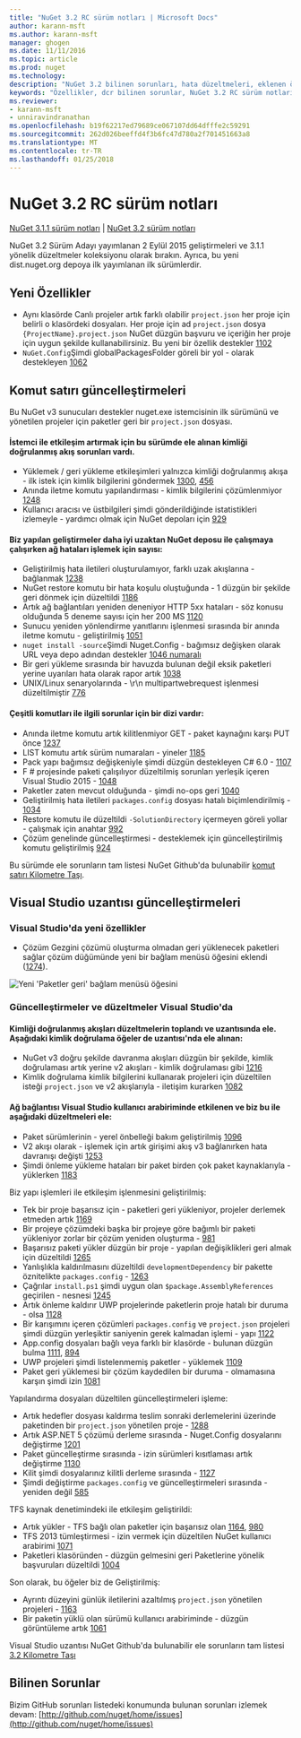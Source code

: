 ```yaml
---
title: "NuGet 3.2 RC sürüm notları | Microsoft Docs"
author: karann-msft
ms.author: karann-msft
manager: ghogen
ms.date: 11/11/2016
ms.topic: article
ms.prod: nuget
ms.technology: 
description: "NuGet 3.2 bilinen sorunları, hata düzeltmeleri, eklenen özellikleri ve dcr dahil olmak üzere RC sürüm notları."
keywords: "Özellikler, dcr bilinen sorunlar, NuGet 3.2 RC sürüm notları, hata düzeltmeleri eklendi"
ms.reviewer:
- karann-msft
- unniravindranathan
ms.openlocfilehash: b19f62217ed79689ce067107dd64dfffe2c59291
ms.sourcegitcommit: 262d026beeffd4f3b6fc47d780a2f701451663a8
ms.translationtype: MT
ms.contentlocale: tr-TR
ms.lasthandoff: 01/25/2018
---
```

# <a name="nuget-32-rc-release-notes"></a>NuGet 3.2 RC sürüm notları

[NuGet 3.1.1 sürüm notları](../release-notes/nuget-3.1.1.md) | [NuGet 3.2 sürüm notları](../release-notes/nuget-3.2.md)

NuGet 3.2 Sürüm Adayı yayımlanan 2 Eylül 2015 geliştirmeleri ve 3.1.1 yönelik düzeltmeler koleksiyonu olarak bırakın.  Ayrıca, bu yeni dist.nuget.org depoya ilk yayımlanan ilk sürümlerdir.

## <a name="new-features"></a>Yeni Özellikler

* Aynı klasörde Canlı projeler artık farklı olabilir `project.json` her proje için belirli o klasördeki dosyaları.  Her proje için ad `project.json` dosya `{ProjectName}.project.json` NuGet düzgün başvuru ve içeriğin her proje için uygun şekilde kullanabilirsiniz.  Bu yeni bir özellik destekler [1102](https://github.com/NuGet/Home/issues/1102)
* `NuGet.Config`Şimdi globalPackagesFolder göreli bir yol - olarak destekleyen [1062](https://github.com/NuGet/Home/issues/1062)

## <a name="command-line-updates"></a>Komut satırı güncelleştirmeleri

Bu NuGet v3 sunucuları destekler nuget.exe istemcisinin ilk sürümünü ve yönetilen projeler için paketler geri bir `project.json` dosyası.

#### <a name="there-were-a-number-of-authenticated-feed-issues-that-were-addressed-in-this-release-to-improve-interactions-with-the-client"></a>İstemci ile etkileşim artırmak için bu sürümde ele alınan kimliği doğrulanmış akış sorunları vardı.

* Yüklemek / geri yükleme etkileşimleri yalnızca kimliği doğrulanmış akışa - ilk istek için kimlik bilgilerini göndermek [1300](https://github.com/NuGet/Home/issues/1300), [456](https://github.com/NuGet/Home/issues/456)
* Anında iletme komutu yapılandırması - kimlik bilgilerini çözümlenmiyor [1248](https://github.com/NuGet/Home/issues/1248)
* Kullanıcı aracısı ve üstbilgileri şimdi gönderildiğinde istatistikleri izlemeyle - yardımcı olmak için NuGet depoları için [929](https://github.com/NuGet/Home/issues/929)

#### <a name="we-made-a-number-of-improvements-to-better-handle-network-failures-while-attempting-to-work-with-a-remote-nuget-repository"></a>Biz yapılan geliştirmeler daha iyi uzaktan NuGet deposu ile çalışmaya çalışırken ağ hataları işlemek için sayısı:

* Geliştirilmiş hata iletileri oluşturulamıyor, farklı uzak akışlarına - bağlanmak [1238](https://github.com/NuGet/Home/issues/1238)
* NuGet restore komutu bir hata koşulu oluştuğunda - 1 düzgün bir şekilde geri dönmek için düzeltildi [1186](https://github.com/NuGet/Home/issues/1186)
* Artık ağ bağlantıları yeniden deneniyor HTTP 5xx hataları - söz konusu olduğunda 5 deneme sayısı için her 200 MS [1120](https://github.com/NuGet/Home/issues/1120)
* Sunucu yeniden yönlendirme yanıtlarını işlenmesi sırasında bir anında iletme komutu - geliştirilmiş [1051](https://github.com/NuGet/Home/issues/1051)
* `nuget install -source`Şimdi Nuget.Config - bağımsız değişken olarak URL veya depo adından destekler [1046 numaralı](https://github.com/NuGet/Home/issues/1046)
* Bir geri yükleme sırasında bir havuzda bulunan değil eksik paketleri yerine uyarıları hata olarak rapor artık [1038](https://github.com/NuGet/Home/issues/1038)
* UNIX/Linux senaryolarında - \r\n multipartwebrequest işlenmesi düzeltilmiştir [776](https://github.com/NuGet/Home/issues/776)

#### <a name="there-are-a-number-of-fixes-to-issues-with-various-commands"></a>Çeşitli komutları ile ilgili sorunlar için bir dizi vardır:

* Anında iletme komutu artık kilitlenmiyor GET - paket kaynağını karşı PUT önce [1237](https://github.com/NuGet/Home/issues/1237)
* LIST komutu artık sürüm numaraları - yineler [1185](https://github.com/NuGet/Home/issues/1185)
* Pack yapı bağımsız değişkeniyle şimdi düzgün destekleyen C# 6.0 - [1107](https://github.com/NuGet/Home/issues/1107)
* F # projesinde paketi çalışılıyor düzeltilmiş sorunları yerleşik içeren Visual Studio 2015 - [1048](https://github.com/NuGet/Home/issues/1048)
* Paketler zaten mevcut olduğunda - şimdi no-ops geri [1040](https://github.com/NuGet/Home/issues/1040)
* Geliştirilmiş hata iletileri `packages.config` dosyası hatalı biçimlendirilmiş - [1034](https://github.com/NuGet/Home/issues/1034)
* Restore komutu ile düzeltildi `-SolutionDirectory` içermeyen göreli yollar - çalışmak için anahtar [992](https://github.com/NuGet/Home/issues/992)
* Çözüm genelinde güncelleştirmesi - desteklemek için güncelleştirilmiş komutu geliştirilmiş [924](https://github.com/NuGet/Home/issues/924)

Bu sürümde ele sorunların tam listesi NuGet Github'da bulunabilir [komut satırı Kilometre Taşı](https://github.com/nuget/home/issues?utf8=%E2%9C%93&q=is%3Aissue+milestone%3A3.2.0-commandline+is%3Aclosed+-label%3AClosedAs%3ADuplicate).

## <a name="visual-studio-extension-updates"></a>Visual Studio uzantısı güncelleştirmeleri

### <a name="new-features-in-visual-studio"></a>Visual Studio'da yeni özellikler

* Çözüm Gezgini çözümü oluşturma olmadan geri yüklenecek paketleri sağlar çözüm düğümünde yeni bir bağlam menüsü öğesini eklendi ([1274](https://github.com/NuGet/Home/issues/1274)).

![Yeni 'Paketler geri' bağlam menüsü öğesini](./media/NuGet-3.2/newContextMenu.png)

### <a name="updates-and-fixes-in-visual-studio"></a>Güncelleştirmeler ve düzeltmeler Visual Studio'da

#### <a name="the-fixes-for-authenticated-feeds-were-rolled-up-and-addressed-in-the-extension-as-well--the-following-authentication-items-were-also-addressed-in-the-extension"></a>Kimliği doğrulanmış akışları düzeltmelerin toplandı ve uzantısında ele.  Aşağıdaki kimlik doğrulama öğeler de uzantısı'nda ele alınan:

* NuGet v3 doğru şekilde davranma akışları düzgün bir şekilde, kimlik doğrulaması artık yerine v2 akışları - kimlik doğrulaması gibi [1216](https://github.com/NuGet/Home/issues/1216)
* Kimlik doğrulama kimlik bilgilerini kullanarak projeleri için düzeltilen isteği `project.json` ve v2 akışlarıyla - iletişim kurarken [1082](https://github.com/NuGet/Home/issues/1082)

#### <a name="network-connectivity-had-affected-the-user-interface-in-visual-studio-and-we-addressed-this-with-the-following-fixes"></a>Ağ bağlantısı Visual Studio kullanıcı arabiriminde etkilenen ve biz bu ile aşağıdaki düzeltmeleri ele:

* Paket sürümlerinin - yerel önbelleği bakım geliştirilmiş [1096](https://github.com/NuGet/Home/issues/1096)
* V2 akışı olarak - işlemek için artık girişimi akış v3 bağlanırken hata davranışı değişti [1253](https://github.com/NuGet/Home/issues/1253)
* Şimdi önleme yükleme hataları bir paket birden çok paket kaynaklarıyla - yüklerken [1183](https://github.com/NuGet/Home/issues/1183)

Biz yapı işlemleri ile etkileşim işlenmesini geliştirilmiş:

* Tek bir proje başarısız için - paketleri geri yükleniyor, projeler derlemek etmeden artık [1169](https://github.com/NuGet/Home/issues/1169)
* Bir projeye çözümdeki başka bir projeye göre bağımlı bir paketi yükleniyor zorlar bir çözüm yeniden oluşturma - [981](https://github.com/NuGet/Home/issues/981)
* Başarısız paketi yükler düzgün bir proje - yapılan değişiklikleri geri almak için düzeltildi [1265](https://github.com/NuGet/Home/issues/1265)
* Yanlışlıkla kaldırılmasını düzeltildi `developmentDependency` bir pakette öznitelikte `packages.config`  -  [1263](https://github.com/NuGet/Home/issues/1263)
* Çağrılar `install.ps1` şimdi uygun olan `$package.AssemblyReferences` geçirilen - nesnesi [1245](https://github.com/NuGet/Home/issues/1245)
* Artık önleme kaldırır UWP projelerinde paketlerin proje hatalı bir duruma - olsa [1128](https://github.com/NuGet/Home/issues/1128)
* Bir karışımını içeren çözümleri `packages.config` ve `project.json` projeleri şimdi düzgün yerleşiktir saniyenin gerek kalmadan işlemi - yapı [1122](https://github.com/NuGet/Home/issues/1122)
* App.config dosyaları bağlı veya farklı bir klasörde - bulunan düzgün bulma [1111](https://github.com/NuGet/Home/issues/1111), [894](https://github.com/NuGet/Home/issues/894)
* UWP projeleri şimdi listelenmemiş paketler - yüklemek [1109](https://github.com/NuGet/Home/issues/1109)
* Paket geri yüklemesi bir çözüm kaydedilen bir duruma - olmamasına karşın şimdi izin [1081](https://github.com/NuGet/Home/issues/1081)


Yapılandırma dosyaları düzeltilen güncelleştirmeleri işleme:

* Artık hedefler dosyası kaldırma teslim sonraki derlemelerini üzerinde paketinden bir `project.json` yönetilen proje - [1288](https://github.com/NuGet/Home/issues/1288)
* Artık ASP.NET 5 çözümü derleme sırasında - Nuget.Config dosyalarını değiştirme [1201](https://github.com/NuGet/Home/issues/1201)
* Paket güncelleştirme sırasında - izin sürümleri kısıtlaması artık değiştirme [1130](https://github.com/NuGet/Home/issues/1130)
* Kilit şimdi dosyalarınız kilitli derleme sırasında - [1127](https://github.com/NuGet/Home/issues/1127)
* Şimdi değiştirme `packages.config` ve güncelleştirmeleri sırasında - yeniden değil [585](https://github.com/NuGet/Home/issues/585)


TFS kaynak denetimindeki ile etkileşim geliştirildi:

* Artık yükler - TFS bağlı olan paketler için başarısız olan [1164](https://github.com/NuGet/Home/issues/1164), [980](https://github.com/NuGet/Home/issues/980)
* TFS 2013 tümleştirmesi - izin vermek için düzeltilen NuGet kullanıcı arabirimi [1071](https://github.com/NuGet/Home/issues/1071)
* Paketleri klasöründen - düzgün gelmesini geri Paketlerine yönelik başvuruları düzeltildi [1004](https://github.com/NuGet/Home/issues/1004)

Son olarak, bu öğeler biz de Geliştirilmiş:

* Ayrıntı düzeyini günlük iletilerini azaltılmış `project.json` yönetilen projeleri - [1163](https://github.com/NuGet/Home/issues/1163)
* Bir paketin yüklü olan sürümü kullanıcı arabiriminde - düzgün görüntüleme artık [1061](https://github.com/NuGet/Home/issues/1061)


Visual Studio uzantısı NuGet Github'da bulunabilir ele sorunların tam listesi [3.2 Kilometre Taşı](https://github.com/nuget/home/issues?q=is%3Aissue+is%3Aclosed+-label%3AClosedAs%3ADuplicate+milestone%3A3.2)

## <a name="known-issues"></a>Bilinen Sorunlar

Bizim GitHub sorunları listedeki konumunda bulunan sorunları izlemek devam: [http://github.com/nuget/home/issues](http://github.com/nuget/home/issues)